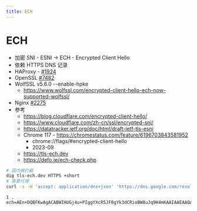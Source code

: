 ```yaml
---
title: ECH
---
```


# ECH

- 加密 SNI - ESNI -> ECH - Encrypted Client Hello
- 依赖 HTTPS DNS 记录
- HAProxy - [#1924](https://github.com/haproxy/haproxy/issues/1924)
- OpenSSL [#7482](https://github.com/openssl/openssl/issues/7482)
- WolfSSL v5.6.0 --enable-hpke
  - https://www.wolfssl.com/encrypted-client-hello-ech-now-supported-wolfssl/
- Nginx [#2275](https://trac.nginx.org/nginx/ticket/2275)
- 参考
  - https://blog.cloudflare.com/encrypted-client-hello/
  - https://www.cloudflare.com/zh-cn/ssl/encrypted-sni/
  - https://datatracker.ietf.org/doc/html/draft-ietf-tls-esni
  - Chrome 117 - https://chromestatus.com/feature/6196703843581952
    - chrome://flags/#encrypted-client-hello
    - 2023-09
  - https://tls-ech.dev
  - https://defo.ie/ech-check.php


```bash
# 国内被拦截
dig tls-ech.dev HTTPS +short
# 需要代理
curl -s -H 'accept: application/dns+json' 'https://dns.google.com/resolve?name=tls-ech.dev&type=HTTPS' | jq '.Answer[].data' -r
```

```
1 . ech=AEn+DQBFKwAgACABWIHUGj4u+PIggYXcR5JF0gYk3dCRioBW8uJq9H4mKAAIAAEAAQABAANAEnB1YmxpYy50bHMtZWNoLmRldgAA
```
